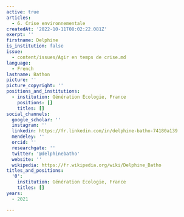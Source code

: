 ```yaml
---
active: true
articles:
  - 6. Crise environnementale
createdAt: '2022-10-11T08:02:22.081Z'
exerpt: ''
firstname: Delphine
is_institution: false
issue:
  - content/issues/Agir en temps de crise.md
language:
  - French
lastname: Bathon
picture: ''
picture_copyright: ''
positions_and_institutions:
  - institution: Génération Écologie, France
    positions: []
    titles: []
social_channels:
  google_scholar: ''
  instagram: ''
  linkedin: https://fr.linkedin.com/in/delphine-batho-74180a139
  mendeley: ''
  orcid: ''
  researchgate: ''
  twitter: '@delphinebatho'
  website: ''
  wikipedia: https://fr.wikipedia.org/wiki/Delphine_Batho
titles_and_positions:
  '0':
    institution: Génération Écologie, France
    titles: []
years:
  - 2021

---
```

